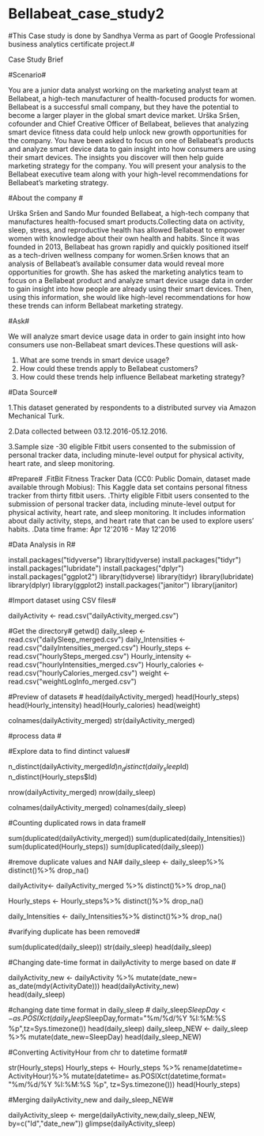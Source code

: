 # Bellabeat_case_study2

#This Case study is done by Sandhya Verma as part of Google Professional business analytics certificate project.#

Case Study Brief

#Scenario#

You are a junior data analyst working on the marketing analyst team at Bellabeat, a high-tech manufacturer of health-focused products for women. Bellabeat is a successful small company, but they have the potential to become a larger player in the global smart device market. Urška Sršen, cofounder and Chief Creative Officer of Bellabeat, believes that analyzing smart device fitness data could help unlock new growth opportunities for the company. You have been asked to focus on one of
Bellabeat’s products and analyze smart device data to gain insight into how consumers are using their smart devices. The insights you discover will then help guide marketing strategy for the company. You will present your analysis to the Bellabeat executive team along with your high-level recommendations for Bellabeat’s marketing strategy.

#About the company #

Urška Sršen and Sando Mur founded Bellabeat, a high-tech company that manufactures health-focused smart products.Collecting data on activity, sleep, stress, and reproductive health has allowed Bellabeat to empower women with knowledge about their own health and habits. Since it was founded in 2013, Bellabeat has grown rapidly and quickly positioned itself as a tech-driven wellness company for women.Sršen knows that an analysis of Bellabeat’s available consumer data would reveal more opportunities for growth. She has asked the marketing analytics team to focus on a Bellabeat product and analyze smart device usage data in order to gain
insight into how people are already using their smart devices. Then, using this information, she would like high-level recommendations for how these trends can inform Bellabeat marketing strategy.


#Ask#

We will analyze smart device usage data in order to gain insight into how consumers use non-Bellabeat smart devices.These questions will ask-

1. What are some trends in smart device usage?
2. How could these trends apply to Bellabeat customers?
3. How could these trends help influence Bellabeat marketing strategy?

#Data Source#

1.This dataset generated by respondents to a distributed survey via Amazon Mechanical Turk.

2.Data collected between 03.12.2016-05.12.2016.

3.Sample size -30 eligible Fitbit users consented to the submission of personal tracker data, including minute-level output for physical activity, heart rate, and sleep monitoring.


#Prepare#
.FitBit Fitness Tracker Data (CC0: Public Domain, dataset made available through Mobius): This Kaggle data set contains personal fitness tracker from thirty fitbit users.
.Thirty eligible Fitbit users consented to the submission of personal tracker data, including minute-level output for physical activity, heart rate, and sleep monitoring. It includes information about daily activity, steps, and heart rate that can be used to explore users’ habits.
.Data time frame: Apr 12'2016 - May 12'2016

#Data Analysis in R#

install.packages("tidyverse")
library(tidyverse)
install.packages("tidyr")
install.packages("lubridate")
install.packages("dplyr")
install.packages("ggplot2")
library(tidyverse)
library(tidyr)
library(lubridate)
library(dplyr)
library(ggplot2)
install.packages("janitor")
library(janitor)


#Import dataset using CSV files#


dailyActivity <- read.csv("dailyActivity_merged.csv")

#Get the directory#
getwd()
daily_sleep <- read.csv("dailySleep_merged.csv")
daily_Intensities <- read.csv("dailyIntensities_merged.csv")
Hourly_steps <- read.csv("hourlySteps_merged.csv")
Hourly_intensity <- read.csv("hourlyIntensities_merged.csv")
Hourly_calories <- read.csv("hourlyCalories_merged.csv")
weight <- read.csv("weightLogInfo_merged.csv")

#Preview of datasets #
head(dailyActivity_merged)
head(Hourly_steps)
head(Hourly_intensity)
head(Hourly_calories)
head(weight)

colnames(dailyActivity_merged)
str(dailyActivity_merged)

#process data #

#Explore data  to find dintinct values#
  
n_distinct(dailyActivity_merged$Id)
n_distinct(daily_sleep$Id)
n_distinct(Hourly_steps$Id)

nrow(dailyActivity_merged)
nrow(daily_sleep)


colnames(dailyActivity_merged)
colnames(daily_sleep)


#Counting duplicated rows in data frame#

sum(duplicated(dailyActivity_merged))
sum(duplicated(daily_Intensities))
sum(duplicated(Hourly_steps))
sum(duplicated(daily_sleep))

#remove duplicate values and NA#
daily_sleep <- daily_sleep%>%
  distinct()%>%
  drop_na()

dailyActivity<- dailyActivity_merged %>%
  distinct()%>%
  drop_na()

Hourly_steps <- Hourly_steps%>%
  distinct()%>%
  drop_na()

daily_Intensities <- daily_Intensities%>%
  distinct()%>%
  drop_na()

#varifying duplicate has been removed#

sum(duplicated(daily_sleep))
str(daily_sleep)
head(daily_sleep)

#Changing date-time format in dailyActivity  to merge based on date #

dailyActivity_new <- dailyActivity %>%
  mutate(date_new= as_date(mdy(ActivityDate)))
head(dailyActivity_new)  
head(daily_sleep)


#changing date time format in daily_sleep #
daily_sleep$SleepDay <- as.POSIXct(daily_sleep$SleepDay,format="%m/%d/%Y %I:%M:%S %p",tz=Sys.timezone())
head(daily_sleep)
daily_sleep_NEW <- daily_sleep %>%
  mutate(date_new=SleepDay)
head(daily_sleep_NEW)

#Converting ActivityHour from chr to datetime format#

str(Hourly_steps)
Hourly_steps <- Hourly_steps %>%
  rename(datetime= ActivityHour)%>%
  mutate(datetime= as.POSIXct(datetime,format= "%m/%d/%Y %I:%M:%S %p", tz=Sys.timezone()))
head(Hourly_steps)


#Merging dailyActivity_new and daily_sleep_NEW#

dailyActivity_sleep <- merge(dailyActivity_new,daily_sleep_NEW, by=c("Id","date_new"))
glimpse(dailyActivity_sleep)







